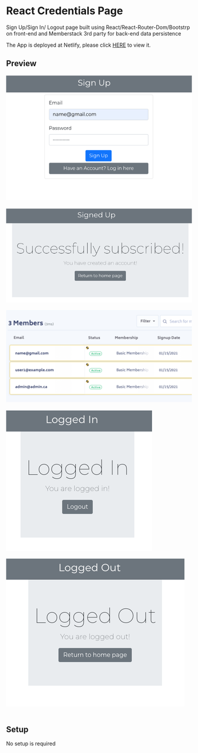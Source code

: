 # React Credentials Page
Sign Up/Sign In/ Logout page built using React/React-Router-Dom/Bootstrp on front-end and Memberstack 3rd party for back-end data persistence

The App is deployed at Netlify, please click [HERE](https://stoic-chandrasekhar-a75333.netlify.app) to view it.

## Preview
![“Sample Screenshot”](https://github.com/matichmike/reactCredentialsPage/blob/master/images/signup.png?raw=true)
<br/>
<br/>
![“Sample Screenshot”](https://github.com/matichmike/reactCredentialsPage/blob/master/images/signedup.png?raw=true)
<br/>
<br/>
![“Sample Screenshot”](https://github.com/matichmike/reactCredentialsPage/blob/master/images/memberstack.png?raw=true)
<br/>
<br/>
![“Sample Screenshot”](https://github.com/matichmike/reactCredentialsPage/blob/master/images/loggedin.png?raw=true)
<br/>
<br/>
![“Sample Screenshot”](https://github.com/matichmike/reactCredentialsPage/blob/master/images/loggedout.png?raw=true)
<br/>
<br/>


## Setup 
No setup is required
